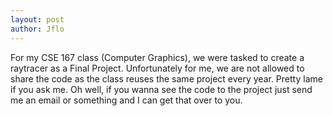 ```yaml
---
layout: post
author: Jflo
---
```

For my CSE 167 class (Computer Graphics), we were tasked to create a raytracer as a Final Project. Unfortunately for me, we are not allowed to share
the code as the class reuses the same project every year. Pretty lame if you ask me. Oh well, if you wanna see the code to the project just send me 
an email or something and I can get that over to you. 
